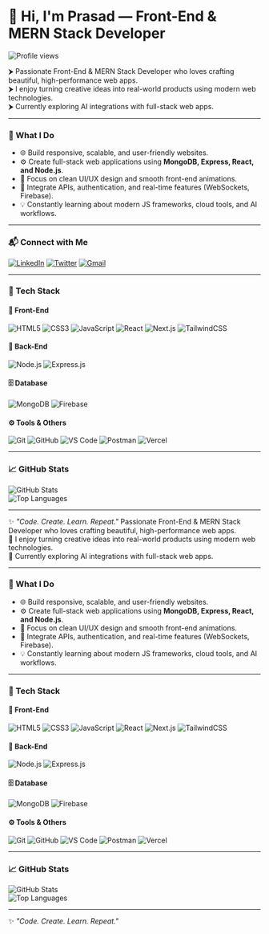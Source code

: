# 👋 Hi, I'm Prasad — Front-End & MERN Stack Developer

![Profile views](https://komarev.com/ghpvc/?username=YourGitHubUsername&label=Profile%20views&color=0e75b6&style=flat)

⮞ Passionate Front-End & MERN Stack Developer who loves crafting beautiful, high-performance web apps.  
⮞ I enjoy turning creative ideas into real-world products using modern web technologies.  
⮞ Currently exploring AI integrations with full-stack web apps.  

---

### 🧠 What I Do

- 🌐 Build responsive, scalable, and user-friendly websites.  
- ⚙️ Create full-stack web applications using **MongoDB, Express, React, and Node.js**.  
- 🎨 Focus on clean UI/UX design and smooth front-end animations.  
- 🧩 Integrate APIs, authentication, and real-time features (WebSockets, Firebase).  
- 💡 Constantly learning about modern JS frameworks, cloud tools, and AI workflows.  

---

### 📬 Connect with Me

[![LinkedIn](https://img.shields.io/badge/LinkedIn-0A66C2?style=for-the-badge&logo=linkedin&logoColor=white)](https://linkedin.com/in/prasadborase)
[![Twitter](https://img.shields.io/badge/Twitter-1DA1F2?style=for-the-badge&logo=twitter&logoColor=white)](https://twitter.com/@prad_8)
[![Gmail](https://img.shields.io/badge/Gmail-D14836?style=for-the-badge&logo=gmail&logoColor=white)](mailto:prasadborse433@gmail.com)

---

### 🧰 Tech Stack

#### 🚀 Front-End
![HTML5](https://img.shields.io/badge/HTML5-E34F26?style=for-the-badge&logo=html5&logoColor=white)
![CSS3](https://img.shields.io/badge/CSS3-1572B6?style=for-the-badge&logo=css3&logoColor=white)
![JavaScript](https://img.shields.io/badge/JavaScript-F7DF1E?style=for-the-badge&logo=javascript&logoColor=black)
![React](https://img.shields.io/badge/React-20232A?style=for-the-badge&logo=react&logoColor=61DAFB)
![Next.js](https://img.shields.io/badge/Next.js-000000?style=for-the-badge&logo=nextdotjs&logoColor=white)
![TailwindCSS](https://img.shields.io/badge/TailwindCSS-06B6D4?style=for-the-badge&logo=tailwindcss&logoColor=white)

#### 🧩 Back-End
![Node.js](https://img.shields.io/badge/Node.js-43853D?style=for-the-badge&logo=node-dot-js&logoColor=white)
![Express.js](https://img.shields.io/badge/Express.js-404D59?style=for-the-badge)

#### 🗄️ Database
![MongoDB](https://img.shields.io/badge/MongoDB-4EA94B?style=for-the-badge&logo=mongodb&logoColor=white)
![Firebase](https://img.shields.io/badge/Firebase-ffca28?style=for-the-badge&logo=firebase&logoColor=black)

#### ⚙️ Tools & Others
![Git](https://img.shields.io/badge/Git-F05033?style=for-the-badge&logo=git&logoColor=white)
![GitHub](https://img.shields.io/badge/GitHub-181717?style=for-the-badge&logo=github&logoColor=white)
![VS Code](https://img.shields.io/badge/VSCode-0078d7?style=for-the-badge&logo=visual-studio-code&logoColor=white)
![Postman](https://img.shields.io/badge/Postman-FF6C37?style=for-the-badge&logo=postman&logoColor=white)
![Vercel](https://img.shields.io/badge/Vercel-000000?style=for-the-badge&logo=vercel&logoColor=white)

---

### 📈 GitHub Stats

![GitHub Stats](https://github-readme-stats.vercel.app/api?username=prasdif&show_icons=true&theme=tokyonight)  
![Top Languages](https://github-readme-stats.vercel.app/api/top-langs/?username=prasdif&layout=compact&theme=tokyonight)

---

✨ *"Code. Create. Learn. Repeat."*
 Passionate Front-End & MERN Stack Developer who loves crafting beautiful, high-performance web apps.  
🚀 I enjoy turning creative ideas into real-world products using modern web technologies.  
🎯 Currently exploring AI integrations with full-stack web apps.  

---

### 🧠 What I Do

- 🌐 Build responsive, scalable, and user-friendly websites.  
- ⚙️ Create full-stack web applications using **MongoDB, Express, React, and Node.js**.  
- 🎨 Focus on clean UI/UX design and smooth front-end animations.  
- 🧩 Integrate APIs, authentication, and real-time features (WebSockets, Firebase).  
- 💡 Constantly learning about modern JS frameworks, cloud tools, and AI workflows.  

---

### 🧰 Tech Stack

#### 🚀 Front-End
![HTML5](https://img.shields.io/badge/HTML5-E34F26?style=for-the-badge&logo=html5&logoColor=white)
![CSS3](https://img.shields.io/badge/CSS3-1572B6?style=for-the-badge&logo=css3&logoColor=white)
![JavaScript](https://img.shields.io/badge/JavaScript-F7DF1E?style=for-the-badge&logo=javascript&logoColor=black)
![React](https://img.shields.io/badge/React-20232A?style=for-the-badge&logo=react&logoColor=61DAFB)
![Next.js](https://img.shields.io/badge/Next.js-000000?style=for-the-badge&logo=nextdotjs&logoColor=white)
![TailwindCSS](https://img.shields.io/badge/TailwindCSS-06B6D4?style=for-the-badge&logo=tailwindcss&logoColor=white)

#### 🧩 Back-End
![Node.js](https://img.shields.io/badge/Node.js-43853D?style=for-the-badge&logo=node-dot-js&logoColor=white)
![Express.js](https://img.shields.io/badge/Express.js-404D59?style=for-the-badge)

#### 🗄️ Database
![MongoDB](https://img.shields.io/badge/MongoDB-4EA94B?style=for-the-badge&logo=mongodb&logoColor=white)
![Firebase](https://img.shields.io/badge/Firebase-ffca28?style=for-the-badge&logo=firebase&logoColor=black)

#### ⚙️ Tools & Others
![Git](https://img.shields.io/badge/Git-F05033?style=for-the-badge&logo=git&logoColor=white)
![GitHub](https://img.shields.io/badge/GitHub-181717?style=for-the-badge&logo=github&logoColor=white)
![VS Code](https://img.shields.io/badge/VSCode-0078d7?style=for-the-badge&logo=visual-studio-code&logoColor=white)
![Postman](https://img.shields.io/badge/Postman-FF6C37?style=for-the-badge&logo=postman&logoColor=white)
![Vercel](https://img.shields.io/badge/Vercel-000000?style=for-the-badge&logo=vercel&logoColor=white)

---

### 📈 GitHub Stats

![GitHub Stats](https://github-readme-stats.vercel.app/api?username=prasdif&show_icons=true&theme=tokyonight)  
![Top Languages](https://github-readme-stats.vercel.app/api/top-langs/?username=prasdif&layout=compact&theme=tokyonight)

---

✨ *"Code. Create. Learn. Repeat."*

